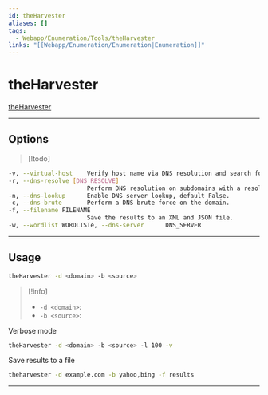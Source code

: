 ```yaml
---
id: theHarvester
aliases: []
tags:
  - Webapp/Enumeration/Tools/theHarvester
links: "[[Webapp/Enumeration/Enumeration|Enumeration]]"
---
```


# theHarvester

[theHarvester](https://github.com/laramies/theHarvester)

___

<!-- Options {{{-->
## Options

> [!todo]

```sh
-v, --virtual-host    Verify host name via DNS resolution and search for virtual hosts.
-r, --dns-resolve [DNS_RESOLVE]
                      Perform DNS resolution on subdomains with a resolver list or passed in resolvers, default False.
-n, --dns-lookup      Enable DNS server lookup, default False.
-c, --dns-brute       Perform a DNS brute force on the domain.
-f, --filename FILENAME
                      Save the results to an XML and JSON file.
-w, --wordlist WORDLISTe, --dns-server      DNS_SERVER
```

___
<!-- }}} -->

<!-- Usage {{{-->
## Usage

```sh
theHarvester -d <domain> -b <source>
```

> [!info]
>
> - `-d <domain>`:
> - `-b <source>`:

Verbose mode

```sh
theHarvester -d <domain> -b <source> -l 100 -v
```

Save results to a file

```sh
theharvester -d example.com -b yahoo,bing -f results
```

___
<!-- }}} -->

